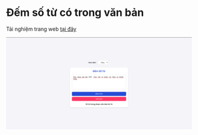 # Đếm số từ có trong văn bản

Tải nghiệm trang web [tại đây](https://quanghuybest2k2.github.io/count_word)

![Demo](./demo.png)
